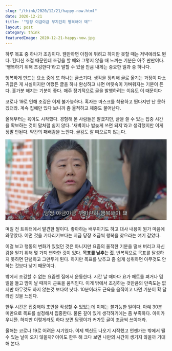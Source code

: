 ```yaml
---
slug: "/think/2020/12/21/happy-now.html"
date: 2020-12-21
title: '"당장 야금야금 부지런히 행복해야 돼"'
layout: post
category: think
featuredImage: 2020-12-21-happy-now.jpg
---
```


하루 목표 중 하나가 조깅이다.
웬만하면 아침에 뛰려고 하지만 못할 때는 저녁에라도 뛴다.
컨디션 조절 때문인데 조깅을 할 때와 그렇지 않을 때 느끼는 기분은 아주 딴판이다.
'행복하기 위해 조깅한다'라고 말할 수 있을 만큼 내게는 중요한 일과 중 하나다.

행복하게 만드는 요소 중에 또 하나는 글쓰기다.
생각을 정리해 글로 옮기는 과정이 다소 귀찮은 게 사실이지만 어쨌든 글을 하나 완성하고 나면 머릿속이 가벼워지는 기분이 든다.
홀가분 해지는 기분이 좋다.
매주 정기적으로 글을 발행하려는 이유도 이 때문이다

코로나 19로 인해 조깅은 이제 불가능하다.
혹자는 마스크를 착용하고 뛴다지만 난 못하겠더라.
계속 집에만 있다 보니까 좀 울적하고 체중도 불어난다.

올해부터는 육아도 시작했다.
경험해 본 사람들은 알겠지만, 글을 쓸 수 있는 집중 시간을 확보하는 것이 말처럼 쉽지 않다.
'새벽이나 밤늦게 쓰면 되지'라고 생각했지만 이게 정말 안된다.
약간의 패배감을 느낀다.
글감도 잘 떠오르지 않는다.

![출처: 드라마 "동백꽃 필 무렵"](./2020-12-21-happy-now.jpg)

며칠 전 트위터에서 발견한 짤이다.
좋아하는 배우이기도 하고 대사 내용이 뭔가 마음에 와닿았다.
어떤 것을 기다리기보다는 지금 당장 조금씩 행복을 찾으라는 얘기 같았다.

이걸 보고 행동의 변화가 있었던 것은 아니지만 요즘의 울적한 기분을 떨쳐 버리고 자신감을 얻기 위해 몇 가지 변화한 것이 있다.
**목표를 낮추는 것**.
반복적으로 목표를 달성하지 못하면 단념하고 그만두게 된다.
하지만 목표를 낮추고 좀 쉽게 성취하면 아무것도 안 하는 것보다 낮기 때문이다.

밖에서 조깅할 수 없는 요즘엔 집에서 운동한다.
시간 날 때마다 요가 매트를 펴거나 덤벨을 들고 땀이 날 때까지 근육을 움직인다.
이게 밖에서 조깅하는 것만큼의 만족도는 없지만 아무것도 하지 않는것 보다야 낫다.
10분이라도 근육을 움직이고 나면 기분이 확 달라진 것을 느낀다.

한두 시간은 집중해야 초안을 작성할 수 있었는데 이제는 불가능한 일이다.
아예 30분 미만으로 목표를 설정해서 집중한다.
물론 깊이 있게 생각하기에는 좀 부족하다.
아이가 우니깐.
하지만 이렇게라도 하다 보면 담쟁이가 커가듯 글이 조금씩 쓰이더라.

올해는 코로나 19로 어려운 시기였다.
이제 백신도 나오기 시작했고 언젠가는 밖에서 뛸 수 있는 날이 오지 않을까?
아이도 한두 해 크다 보면 나만의 시간이 생기지 않을까 기대해 본다.
